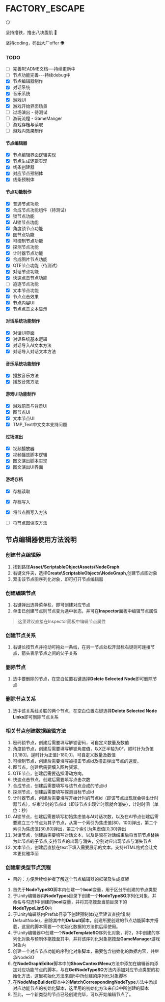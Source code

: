 # FACTORY_ESCAPE

:smirk:

坚持撸铁，撸出八块腹肌 :muscle:

坚持coding，码出大厂offer :alien:

### TODO
- [ ] 完善README文档---持续更新中
- [ ] 节点功能完善---持续debug中
- [x] 节点编辑器制作
- [x] 对话系统
- [x] 音乐系统
- [x] 游戏UI
- [x] 游戏开始界面场景
- [ ] 过场演出 - 待测试
- [ ] 游玩流程 - GameManger
- [ ] 游戏存档与读取
- [ ] 游戏内效果制作
#### 节点编辑器
- [x] 节点编辑界面逻辑实现
- [x] 节点生成逻辑实现
- [x] 线条创建器
- [x] 对应节点预制体
- [x] 线条预制体
#### 节点功能制作
- [x] 普通节点功能
- [x] 合成节点功能组件（待测试）
- [x] 锁节点功能
- [x] AI锁节点功能
- [x] 角度锁节点功能
- [x] 图节点功能
- [x] 可控制节点功能
- [x] 探测节点功能
- [x] 计时器节点功能
- [x] 合成图片节点功能
- [x] QTE节点功能（待测试）
- [x] 对话节点功能
- [x] 快速点击节点功能
- [ ] 追逐节点功能
- [x] 文本节点功能
- [x] 节点点击效果
- [x] 节点内容UI
- [x] 节点点击文本显示
#### 对话系统功能制作
- [x] 对话UI界面
- [x] 对话系统基本逻辑
- [x] 对话导入AI文本方法
- [x] 对话导入对话文本方法
#### 音乐系统功能制作
- [x] 播放音乐方法
- [x] 播放音效方法
#### 游戏UI功能制作
- [x] 游戏前景与背景UI
- [x] 图节点UI
- [x] 文本节点UI
- [x] TMP_Text中文文本支持问题
#### 过场演出
- [x] 视频播放器
- [x] 视频播放脚本逻辑
- [x] 图文演出脚本实现
- [x] 图文演出UI界面
#### 游戏存档
- [x] 存档读取
- [x] 存档写入
- [x] 将节点图写入方法
- [ ] 将节点图读取方法


## 节点编辑器使用方法说明

### 创建节点编辑器
1. 找到路径**Asset/ScriptableObjectAssets/NodeGraph**
2. 右键文件夹，选择**Create\ScriptableObjects\NodeGraph**,创建节点图对象
3. 双击该节点图序列化对象，即可打开节点编辑器

### 创建编辑节点
1. 右键弹出选择菜单栏，即可创建对应节点
2. 单击已创建节点则节点变为选中状态，并可在**Inspector**面板中编辑节点属性
> 这里建议直接在Inspector面板中编辑节点属性

### 创建节点关系
1. 右键长按节点并拖动可拖处一条线，在另一节点处松开鼠标右键则可连接节点，箭头表示节点之间的父子关系

### 删除节点
1. 选中要删除的节点，在空白位置右键选择**Delete Selected Node**即可删除节点

### 删除节点关系
1. 选中该关系线关联的两个节点，在空白位置右键选择**Delete Selected Node Links**即可删除节点关系

### 相关节点创建数据编辑方法
1. 密码锁节点，创建后需要填写解锁密码，可自定义数量及数值
2. 角度锁节点，创建后需要填写解锁角度值，以X正半轴为0°，顺时针为负值[0,180]，逆时针为正值[-180,0]，可自定义数量及数值
3. 可控制节点，创建后需要填写被撞击节点id及撞击弹出节点的速度。
4. 图节点，创建后需要填入图片资源。
5. QTE节点，创建后需要选择滑动方向。
6. 快速点击节点，创建后需要填写点击次数
7. 合成节点，创建后需要填写与该节点合成的节点id
8. 探测节点，创建后需要填写探测目标节点id
9. 计时器节点，创建后需要填写开始计时的节点id（即该节点出现就会弹出计时器节点），结束计时的节点id（即该节点出现计时器就会消失），计时时间（单位：秒）
10. AI锁节点，创建后需要填写初始焦虑值与AI对话次数，以及在AI节点创建后需要建立三个节点为其子节点，从第一个索引为焦虑值[80，100]弹出，第二个索引为焦虑值[30,80]弹出，第三个索引为焦虑值[0,30]弹出
11. 对话节点，创建后需要填写对话文本，以及是否在对话结束后将当前节点替换为此节点的子节点,支持节点的出现与消失，分别对应出现节点与消失节点
12. 文本节点，创建后直接在text下填入需要展示的文本，支持HTML格式会让文本更优雅华丽

### 创建新类型节点流程
- 目的：方便后续维护者了解这个节点编辑器的框架及生成框架
1. 首先于**NodeTypeSO**脚本内创建一个**bool**变量，用于区分所创建的节点类型
2. 于Unity编辑器内**NodeTypes**目录下创建一个**NodeTypeSO**序列化对象，并命名与勾选1中创建的**bool**变量，并将其拖拽至当前目录下的**NodeTypeListSO**内
3. 于Unity编辑器内Prefab目录下创建预制体(这里建议直接f复制DefaultNode)，删除其中的**Default**脚本，创建所要创建的节点功能脚本并搭载，这里的脚本需要一个初始化数据的方法供后续使用。
4. 于Unity编辑器中创建一个**NodeTemplateSO**序列化对象，将2，3中创建的序列化对象与预制体拖拽至其中，并将该序列化对象拖拽至**GameManager**游戏对象内
5. 创建一个对应节点功能的序列化对象脚本，需要包含初始化的数据内容，并继承NodeSO
6. 在**NodeGraphEditor**脚本中的**ShowContextMenu**方法中添加在编辑器内添加对应功能节点的脚本，与在**GetNodeTypeSO**方法内添加对应节点类型的初始化方法，这里初始化方法来自5中所创建的序列化对象脚本
7. 在**NodeMapBuilder**脚本中的**MatchCorrespondingNodeType**方法中添加对应功能节点的初始化脚本，这里用的初始化方法来自3中所创建的脚本
8. 至此，一个新类型的节点已经创建完毕，可以开始编辑节点了。